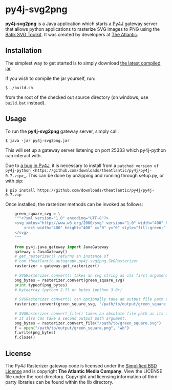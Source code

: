 # py4j-svg2png

**py4j-svg2png** is a Java application which starts a
[Py4J](http://py4j.sourceforge.net/) gateway server that allows python
applications to rasterize SVG images to PNG using the [Batik SVG
Toolkit](http://xmlgraphics.apache.org/batik/). It was created by developers
at [The Atlantic](https://github.com/theatlantic/).

## Installation

The simplest way to get started is to simply download [the latest compiled
jar](https://github.com/downloads/theatlantic/py4j-svg2png/py4j-svg2png.jar).

If you wish to compile the jar yourself, run:

    $ ./build.sh

from the root of the checked out source directory (on windows, use `build.bat`
instead).

## Usage

To run the **py4j-svg2png** gateway server, simply call:

    $ java -jar py4j-svg2png.jar

This will set up a gateway server listening on port 25333 which py4j-python
can interact with.

Due to [a bug in Py4J](https://github.com/bartdag/py4j/issues/91), it is
necessary to install from a `patched version of py4j-python
<https://github.com/downloads/theatlantic/py4j/py4j-0.7.zip>`_. This can be
done by unzipping and running through setup.py, or with pip:

    $ pip install https://github.com/downloads/theatlantic/py4j/py4j-0.7.zip

Once installed, the rasterizer methods can be invoked as follows:

```python
    green_square_svg = \
    """<?xml version="1.0" encoding="UTF-8"?>
    <svg xmlns="http://www.w3.org/2000/svg" version="1.0" width="400" height="400">
        <rect width="400" height="400" x="0" y="0" style="fill:green;" />
    </svg>
    """
    
    from py4j.java_gateway import JavaGateway
    gateway = JavaGateway()
    # get_rasterizer() returns an instance of
    # com.theatlantic.autograph.py4j.svg2png.SVGRasterizer
    rasterizer = gateway.get_rasterizer()
    
    # SVGRasterizer.convert() takes an svg string as its first argument.
    png_bytes = rasterizer.convert(green_square_svg)
    print typeof(png_bytes)
    # bytearray (python 2.7) or bytes (python 3.0+)
    
    # SVGRasterizer.convert() can optionally take an output file path as a second argument.
    rasterizer.convert(green_square_svg, "/path/to/output/green_square.png")
    
    # SVGRasterizer.convert_file() takes an absolute file path as its first argument.
    # It also can take a second output path argument.
    png_bytes = rasterizer.convert_file("/path/to/green_square.svg")
    f = open("/path/to/output/green_square.png", "wb")
    f.write(png_bytes)
    f.close()
```

## License

The Py4J Rasterizer gateway code is licensed under the [Simplified BSD
License](http://www.opensource.org/licenses/bsd-license.php) and is copyright
**The Atlantic Media Company**. View the LICENSE file under the root directory.
Copyright and licensing information of third-party libraries can be found
within the lib directory.
